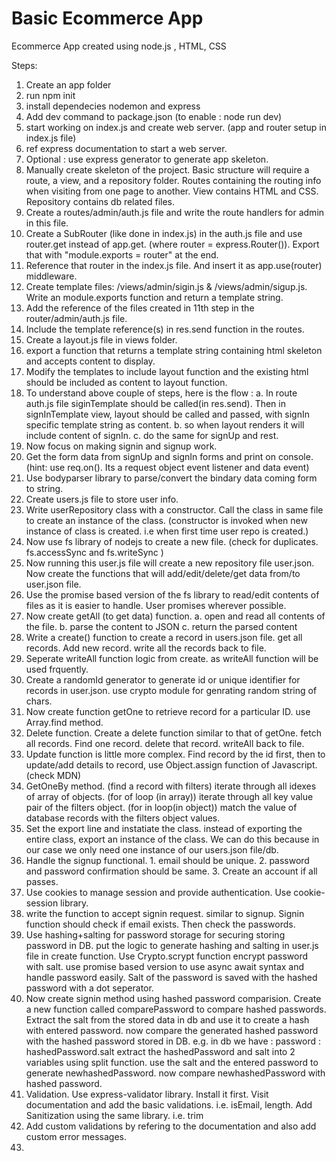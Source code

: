 # Basic Ecommerce App
 Ecommerce App created using node.js , HTML, CSS

Steps:
1.  Create an app folder
2.  run npm init
3.  install dependecies nodemon and express
4.  Add dev command to package.json (to enable : node run dev)
5.  start working on index.js and create web server. (app and router setup in index.js file)
6.  ref express documentation to start a web server. 
7.  Optional : use express generator to generate app skeleton.
8.  Manually create skeleton of the project. Basic structure will require a route, a view, and a repository folder.
        Routes containing the routing info when visiting from one page to another.
        View contains HTML and CSS.
        Repository contains db related files.
9.  Create a routes/admin/auth.js file and write the route handlers for admin in this file.
10. Create a SubRouter (like done in index.js) in the auth.js file 
        and use router.get instead of app.get. (where router = express.Router()). Export that with "module.exports = router" at the end.
11. Reference that router in the index.js file. And insert it as app.use(router) middleware. 
12. Create template files: /views/admin/sigin.js & /views/admin/sigup.js. 
        Write an module.exports function and return a template string.
13. Add the reference of the files created in 11th step in the router/admin/auth.js file.
14. Include the template reference(s) in res.send function in the routes.
15. Create a layout.js file in views folder.
16. export a function that returns a template string containing html skeleton and accepts content to display.
17. Modify the templates to include layout function and the existing html should be included as content to layout function.
18. To understand above couple of steps, here is the flow : 
        a. In route auth.js file siginTemplate should be called(in res.send). Then in signInTemplate view, layout should be called and passed,
           with signIn specific template string as content.
        b. so when layout renders it will include content of signIn.
        c. do the same for signUp and rest.
19. Now focus on making signin and signup work.
20. Get the form data from signUp and signIn forms and print on console. 
        (hint: use req.on(). Its a request object event listener and data event)
21. Use bodyparser library to parse/convert the bindary data coming form to string.
22. Create users.js file to store user info.
23. Write userRepository class with a constructor. Call the class in same file to create an instance of the class.
        (constructor is invoked when new instance of class is created. i.e when first time user repo is created.)
24. Now use fs library of nodejs to create a new file. (check for duplicates. fs.accessSync and fs.writeSync )
25. Now running this user.js file will create a new repository file user.json. 
        Now create the functions that will add/edit/delete/get data from/to user.json file.
26. Use the promise based version of the fs library to read/edit contents of files as it is easier to handle.
        User promises wherever possible.
27. Now create getAll (to get data) function.
        a. open and read all contents of the file.
        b. parse the content to JSON
        c. return the parsed content
28. Write a create() function to create a record in users.json file.
        get all records. Add new record. write all the records back to file.
29. Seperate writeAll function logic from create. as writeAll function will be used frquently.
30. Create a randomId generator to generate id or unique identifier for records in user.json.
        use crypto module for genrating random string of chars.
31. Now create function getOne to retrieve record for a particular ID.
        use Array.find method.
32. Delete function. Create a delete function similar to that of getOne.
        fetch all records. Find one record. delete that record. writeAll back to file.
33. Update function is little more complex. Find record by the id first, then to update/add details to record,
        use Object.assign function of Javascript. (check MDN)
34. GetOneBy method. (find a record with filters)
        iterate through all idexes of array of objects. (for of loop (in array))
        iterate through all key value pair of the filters object. (for in loop(in object))
        match the value of database records with the filters object values.
35. Set the export line and instatiate the class. instead of exporting the entire class, export an instance of the class.
        We can do this because in our case we only need one instance of our users.json file/db.
36. Handle the signup functional.
        1. email should be unique.
        2. password and password confirmation should be same.
        3. Create an account if all passes.
37. Use cookies to manage session and provide authentication. Use cookie-session library.
38. write the function to accept signin request. similar to signup.
        Signin function should check if email exists.
        Then check the passwords.
39. Use hashing+salting for password storage for securing storing password in DB.
        put the logic to generate hashing and salting in user.js file in create function.
        Use Crypto.scrypt function encrypt password with salt.
        use promise based version to use async await syntax and handle password easily.
        Salt of the password is saved with the hashed password with a dot seperator.
40. Now create signin method using hashed password comparision. 
        Create a new function called comparePassword to compare hashed passwords.
        Extract the salt from the stored data in db and use it to create a hash with entered password.
        now compare the generated hashed password with the hashed password stored in DB.
        e.g. in db we have : password : hashedPassword.salt
        extract the hashedPassword and salt into 2 variables using split function.
        use the salt and the entered password to generate newhashedPassword.
        now compare newhashedPassword with hashed password.
41. Validation. Use express-validator library. Install it first.
        Visit documentation and add the basic validations. i.e. isEmail, length.
        Add Sanitization using the same library. i.e. trim
42. Add custom validations by refering to the documentation and also add custom error messages.
43. 